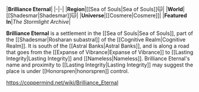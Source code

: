 |**Brilliance Eternal**|
|-|-|
|**Region**|[[Sea of Souls\|Sea of Souls]]🐱︎|
|**World**|[[Shadesmar\|Shadesmar]]🐱︎|
|**Universe**|[[Cosmere\|Cosmere]]|
|**Featured In**|*The Stormlight Archive*|

**Brilliance Eternal** is a settlement in the [[Sea of Souls\|Sea of Souls]], part of the [[Shadesmar\|Rosharan subastral]] of the [[Cognitive Realm\|Cognitive Realm]]. It is south of the [[Astral Banks\|Astral Banks]], and is along a road that goes from the [[Expanse of Vibrance\|Expanse of Vibrance]] to [[Lasting Integrity\|Lasting Integrity]] and [[Nameless\|Nameless]].
Brilliance Eternal's name and proximity to [[Lasting Integrity\|Lasting Integrity]] may suggest the place is under [[Honorspren\|honorspren]] control.



https://coppermind.net/wiki/Brilliance_Eternal